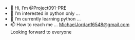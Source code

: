 - 👋 Hi, I’m @Project091-PRE
- 👀 I’m interested in python only ...
- 🌱 I’m currently learning python ...
- 📫 How to reach me ... MichaelJordan16548@gmail.com  
Looking forward to everyone
